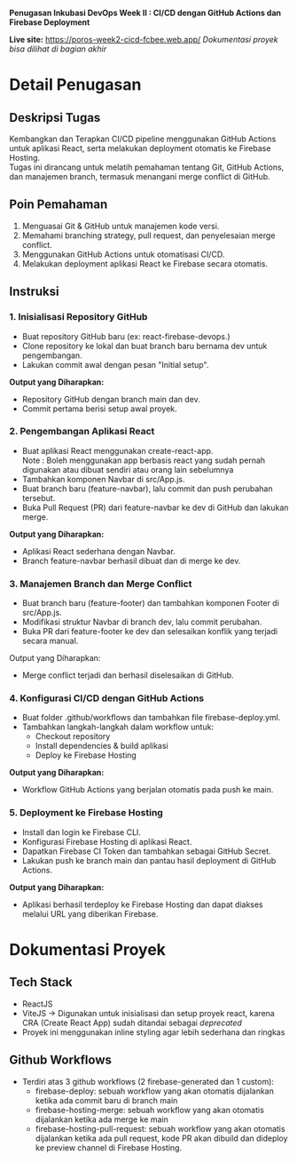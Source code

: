 **Penugasan Inkubasi DevOps Week II : CI/CD dengan GitHub Actions dan Firebase Deployment**

**Live site:** https://poros-week2-cicd-fcbee.web.app/
_Dokumentasi proyek bisa dilihat di bagian akhir_

# **Detail Penugasan**

## **Deskripsi Tugas**

Kembangkan dan Terapkan CI/CD pipeline menggunakan GitHub Actions untuk aplikasi React, serta melakukan deployment otomatis ke Firebase Hosting.  
Tugas ini dirancang untuk melatih pemahaman tentang Git, GitHub Actions, dan manajemen branch, termasuk menangani merge conflict di GitHub.

## **Poin Pemahaman**

1. Menguasai Git & GitHub untuk manajemen kode versi.
2. Memahami branching strategy, pull request, dan penyelesaian merge conflict.
3. Menggunakan GitHub Actions untuk otomatisasi CI/CD.
4. Melakukan deployment aplikasi React ke Firebase secara otomatis.

## **Instruksi**

### **1\. Inisialisasi Repository GitHub**

-  Buat repository GitHub baru (ex: react-firebase-devops.)
-  Clone repository ke lokal dan buat branch baru bernama dev untuk pengembangan.
-  Lakukan commit awal dengan pesan "Initial setup".

**Output yang Diharapkan:**

-  Repository GitHub dengan branch main dan dev.
-  Commit pertama berisi setup awal proyek.

### **2\. Pengembangan Aplikasi React**

-  Buat aplikasi React menggunakan create-react-app.  
   Note : Boleh menggunakan app berbasis react yang sudah pernah digunakan atau dibuat sendiri atau orang lain sebelumnya
-  Tambahkan komponen Navbar di src/App.js.
-  Buat branch baru (feature-navbar), lalu commit dan push perubahan tersebut.
-  Buka Pull Request (PR) dari feature-navbar ke dev di GitHub dan lakukan merge.

**Output yang Diharapkan:**

-  Aplikasi React sederhana dengan Navbar.
-  Branch feature-navbar berhasil dibuat dan di merge ke dev.

### **3\. Manajemen Branch dan Merge Conflict**

-  Buat branch baru (feature-footer) dan tambahkan komponen Footer di src/App.js.
-  Modifikasi struktur Navbar di branch dev, lalu commit perubahan.
-  Buka PR dari feature-footer ke dev dan selesaikan konflik yang terjadi secara manual.

Output yang Diharapkan:

-  Merge conflict terjadi dan berhasil diselesaikan di GitHub.

### **4\. Konfigurasi CI/CD dengan GitHub Actions**

-  Buat folder .github/workflows dan tambahkan file firebase-deploy.yml.
-  Tambahkan langkah-langkah dalam workflow untuk:
   -  Checkout repository
   -  Install dependencies & build aplikasi
   -  Deploy ke Firebase Hosting

**Output yang Diharapkan:**

-  Workflow GitHub Actions yang berjalan otomatis pada push ke main.

### **5\. Deployment ke Firebase Hosting**

-  Install dan login ke Firebase CLI.
-  Konfigurasi Firebase Hosting di aplikasi React.
-  Dapatkan Firebase CI Token dan tambahkan sebagai GitHub Secret.
-  Lakukan push ke branch main dan pantau hasil deployment di GitHub Actions.

**Output yang Diharapkan:**

-  Aplikasi berhasil terdeploy ke Firebase Hosting dan dapat diakses melalui URL yang diberikan Firebase.

# **Dokumentasi Proyek**

## **Tech Stack**

-  ReactJS
-  ViteJS -> Digunakan untuk inisialisasi dan setup proyek react, karena CRA (Create React App) sudah ditandai sebagai _deprecated_
-  Proyek ini menggunakan inline styling agar lebih sederhana dan ringkas

## **Github Workflows**

-  Terdiri atas 3 github workflows (2 firebase-generated dan 1 custom):
   -  firebase-deploy: sebuah workflow yang akan otomatis dijalankan ketika ada commit baru di branch main
   -  firebase-hosting-merge: sebuah workflow yang akan otomatis dijalankan ketika ada merge ke main
   -  firebase-hosting-pull-request: sebuah workflow yang akan otomatis dijalankan ketika ada pull request, kode PR akan dibuild dan dideploy ke preview channel di Firebase Hosting.
